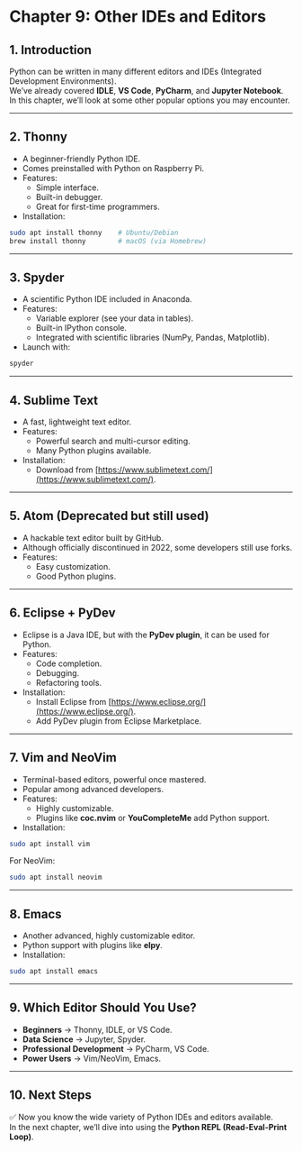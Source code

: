 # Chapter 9: Other IDEs and Editors

## 1. Introduction
Python can be written in many different editors and IDEs (Integrated Development Environments).  
We’ve already covered **IDLE**, **VS Code**, **PyCharm**, and **Jupyter Notebook**.  
In this chapter, we’ll look at some other popular options you may encounter.  

---

## 2. Thonny
- A beginner-friendly Python IDE.  
- Comes preinstalled with Python on Raspberry Pi.  
- Features:  
  - Simple interface.  
  - Built-in debugger.  
  - Great for first-time programmers.  
- Installation:  

```bash
sudo apt install thonny    # Ubuntu/Debian
brew install thonny        # macOS (via Homebrew)
```

---

## 3. Spyder
- A scientific Python IDE included in Anaconda.  
- Features:  
  - Variable explorer (see your data in tables).  
  - Built-in IPython console.  
  - Integrated with scientific libraries (NumPy, Pandas, Matplotlib).  
- Launch with:  

```bash
spyder
```

---

## 4. Sublime Text
- A fast, lightweight text editor.  
- Features:  
  - Powerful search and multi-cursor editing.  
  - Many Python plugins available.  
- Installation:  
  - Download from [https://www.sublimetext.com/](https://www.sublimetext.com/).  

---

## 5. Atom (Deprecated but still used)
- A hackable text editor built by GitHub.  
- Although officially discontinued in 2022, some developers still use forks.  
- Features:  
  - Easy customization.  
  - Good Python plugins.  

---

## 6. Eclipse + PyDev
- Eclipse is a Java IDE, but with the **PyDev plugin**, it can be used for Python.  
- Features:  
  - Code completion.  
  - Debugging.  
  - Refactoring tools.  
- Installation:  
  - Install Eclipse from [https://www.eclipse.org/](https://www.eclipse.org/).  
  - Add PyDev plugin from Eclipse Marketplace.  

---

## 7. Vim and NeoVim
- Terminal-based editors, powerful once mastered.  
- Popular among advanced developers.  
- Features:  
  - Highly customizable.  
  - Plugins like **coc.nvim** or **YouCompleteMe** add Python support.  
- Installation:  

```bash
sudo apt install vim
```

For NeoVim:  

```bash
sudo apt install neovim
```

---

## 8. Emacs
- Another advanced, highly customizable editor.  
- Python support with plugins like **elpy**.  
- Installation:  

```bash
sudo apt install emacs
```

---

## 9. Which Editor Should You Use?
- **Beginners** → Thonny, IDLE, or VS Code.  
- **Data Science** → Jupyter, Spyder.  
- **Professional Development** → PyCharm, VS Code.  
- **Power Users** → Vim/NeoVim, Emacs.  

---

## 10. Next Steps
✅ Now you know the wide variety of Python IDEs and editors available.  
In the next chapter, we’ll dive into using the **Python REPL (Read-Eval-Print Loop)**.